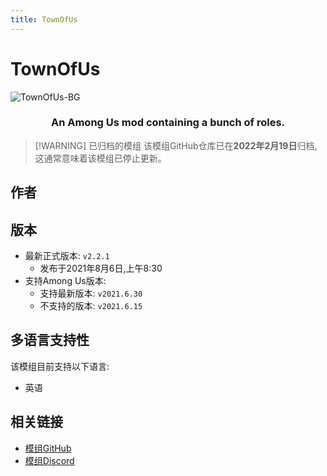 ```yaml
---
title: TownOfUs
---
```

# TownOfUs <Badge type="warning" text="已归档的模组" />
![TownOfUs-BG](/Image/TownOfUs.jpg)

<div align="center">
<h3>An Among Us mod containing a bunch of roles.</h3>
</div>

> [!WARNING] 已归档的模组
> 该模组GitHub仓库已在**2022年2月19日**归档,这通常意味着该模组已停止更新。

<script setup>
import { VPTeamMembers } from 'vitepress/theme'

const members = [
  {
    avatar: 'https://cn-sy1.rains3.com/xtremewave/Slushie.png',
    name: 'Slushie',
    title: '开发者',
    links: [
      { icon: 'github', link: 'https://github.com/slushiegoose' },
    ]
  },
]
</script>

## 作者

<div align="center">
<VPTeamMembers size="small" :members="members" />
</div>

## 版本
- 最新正式版本: `v2.2.1`
  - 发布于2021年8月6日,上午8:30
- 支持Among Us版本:
    - 支持最新版本: `v2021.6.30`
    - 不支持的版本: `v2021.6.15`
## 多语言支持性
该模组目前支持以下语言:
- 英语
## 相关链接
- [模组GitHub](https://github.com/slushiegoose/Town-Of-Us)
- [模组Discord](https://discord.gg/polus)